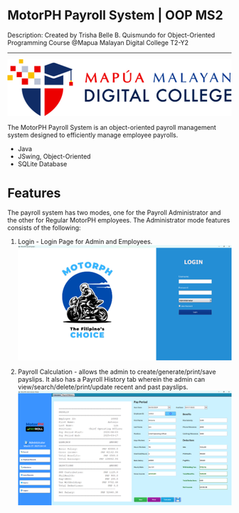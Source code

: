 # MotorPH Payroll System | OOP MS2

Description: Created by Trisha Belle B. Quismundo for Object-Oriented Programming Course @Mapua Malayan Digital College T2-Y2

---
![MMDC Logo](https://github.com/mmdc3sha/MotorPH_Payroll_System_OOP/blob/master/src/main/resources/images/mmdc_logo.png)

The MotorPH Payroll System is an object-oriented payroll management system designed to efficiently manage employee payrolls.

- Java
- JSwing, Object-Oriented
- SQLite Database

# Features
The payroll system has two modes, one for the Payroll Administrator and the other for Regular MotorPH employees. The Administrator mode features consists of the following:
1. Login - Login Page for Admin and Employees.
![LoginGUI](https://github.com/mmdc3sha/MotorPH_Payroll_System_OOP/blob/master/src/main/resources/images/Screenshot%202025-03-17%20040726.png)

1. Payroll Calculation - allows the admin to create/generate/print/save payslips. It also has a Payroll History tab wherein the admin can view/search/delete/print/update recent and past payslips.
![ Payroll Calculation](https://github.com/mmdc3sha/MotorPH_Payroll_System_OOP/blob/master/src/main/resources/images/Screenshot%202025-03-17%20041416.png)

